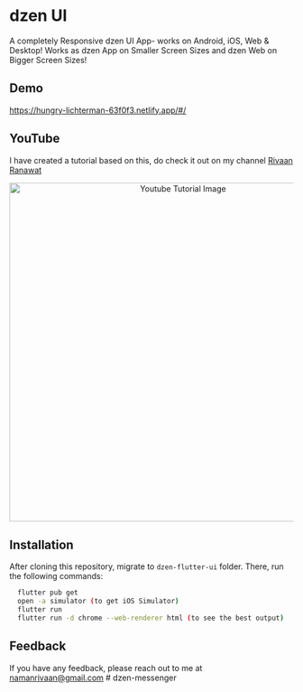 
# dzen UI

A completely Responsive dzen UI App- works on Android, iOS, Web & Desktop! Works as dzen App on Smaller Screen Sizes and dzen Web on Bigger Screen Sizes!



## Demo
https://hungry-lichterman-63f0f3.netlify.app/#/

## YouTube
I have created a tutorial based on this, do check it out on my channel [Rivaan Ranawat](https://www.youtube.com/watch?v=g1hmeP8WZHU) 

<p align="center">
  <img width="600" src="https://github.com/RivaanRanawat/dzen-flutter-ui/blob/main/screenshot.jpg" alt="Youtube Tutorial Image">
</p>


## Installation
After cloning this repository, migrate to ```dzen-flutter-ui``` folder. There, run the following commands:
```bash
  flutter pub get
  open -a simulator (to get iOS Simulator)
  flutter run
  flutter run -d chrome --web-renderer html (to see the best output)
```
    
## Feedback

If you have any feedback, please reach out to me at namanrivaan@gmail.com
#   d z e n - m e s s e n g e r  
 